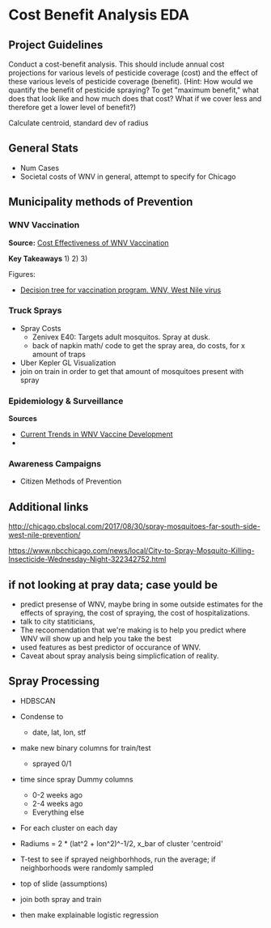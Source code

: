 # Cost Benefit Analysis EDA

## Project Guidelines
Conduct a cost-benefit analysis. This should include annual cost projections for various levels of pesticide coverage (cost) and the effect of these various levels of pesticide coverage (benefit). (Hint: How would we quantify the benefit of pesticide spraying? To get "maximum benefit," what does that look like and how much does that cost? What if we cover less and therefore get a lower level of benefit?)


Calculate centroid, standard dev of radius
## General Stats
- Num Cases
- Societal costs of WNV in general, attempt to specify for Chicago


## Municipality methods of Prevention

### WNV Vaccination
**Source:** [Cost Effectiveness of WNV Vaccination](https://wwwnc.cdc.gov/eid/article/12/3/05-0782_article#tnF1)

**Key Takeaways**
1)
2)
3)

Figures:
- [Decision tree for vaccination program. WNV, West Nile virus](https://wwwnc.cdc.gov/eid/article/12/3/05-0782-f1)


### Truck Sprays
- Spray Costs
  - Zenivex E40: Targets adult mosquitos. Spray at dusk.  
  - back of napkin math/ code to get the spray area, do costs, for x amount of traps
- Uber Kepler GL Visualization
- join on train in order to get that amount of mosquitoes present with spray

### Epidemiology & Surveillance
**Sources**
- [Current Trends in WNV Vaccine Development](https://www.ncbi.nlm.nih.gov/pmc/articles/PMC4279923/)
-


### Awareness Campaigns
- Citizen Methods of Prevention

##

## Additional links

http://chicago.cbslocal.com/2017/08/30/spray-mosquitoes-far-south-side-west-nile-prevention/

https://www.nbcchicago.com/news/local/City-to-Spray-Mosquito-Killing-Insecticide-Wednesday-Night-322342752.html

## if not looking at pray data; case yould be
-  predict presense of WNV, maybe bring in some outside estimates for the effects of spraying, the cost of spraying, the cost of hospitalizations.
- talk to city statiticians,
- The recoomendation that we're making is to help you predict where WNV will show up and help you take the best
- used features as best predictor of occurance of WNV.
- Caveat about spray analysis being simplicfication of reality.

## Spray Processing
- HDBSCAN
- Condense to
  - date, lat, lon, stf
- make new binary columns for train/test
  -  sprayed 0/1
- time since spray
  Dummy columns
    - 0-2 weeks ago
    - 2-4 weeks ago
    - Everything else

- For each cluster on each day

- Radiums = 2 * (lat^2 + lon^2)^-1/2, x_bar of cluster 'centroid'
- T-test to see if sprayed neighborhhods, run the average; if neighborhoods were randomly sampled
- top of slide (assumptions)
- join both spray and train
- then make explainable logistic  regression
